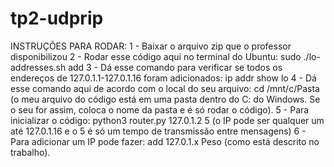 # tp2-udprip

INSTRUÇÕES PARA RODAR:
1 - Baixar o arquivo zip que o professor disponibilizou
2 - Rodar esse código aqui no terminal do Ubuntu: sudo ./lo-addresses.sh add
3 - Dá esse comando para verificar se todos os endereços de 127.0.1.1-127.0.1.16 foram adicionados: ip addr show lo
4 - Dá esse comando aqui de acordo com o local do seu arquivo: cd /mnt/c/Pasta (o meu arquivo do código está em uma pasta dentro do C: do Windows. Se o seu for assim, coloca o nome da pasta e é só rodar o código).
5 - Para inicializar o código: python3 router.py 127.0.1.2 5 (o IP pode ser qualquer um até 127.0.1.16 e o 5 é só um tempo de transmissão entre mensagens)
6 - Para adicionar um IP pode fazer: add 127.0.1.x Peso (como está descrito no trabalho).
